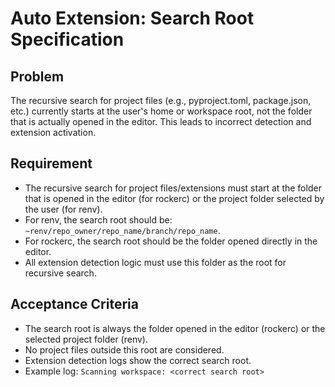 # Auto Extension: Search Root Specification

## Problem
The recursive search for project files (e.g., pyproject.toml, package.json, etc.) currently starts at the user's home or workspace root, not the folder that is actually opened in the editor. This leads to incorrect detection and extension activation.

## Requirement
- The recursive search for project files/extensions must start at the folder that is opened in the editor (for rockerc) or the project folder selected by the user (for renv).
- For renv, the search root should be: `~renv/repo_owner/repo_name/branch/repo_name`.
- For rockerc, the search root should be the folder opened directly in the editor.
- All extension detection logic must use this folder as the root for recursive search.

## Acceptance Criteria
- The search root is always the folder opened in the editor (rockerc) or the selected project folder (renv).
- No project files outside this root are considered.
- Extension detection logs show the correct search root.
- Example log: `Scanning workspace: <correct search root>`
